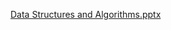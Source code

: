 [Data Structures and Algorithms.pptx](https://github.com/user-attachments/files/17534403/Data.Structures.and.Algorithms.pptx)
